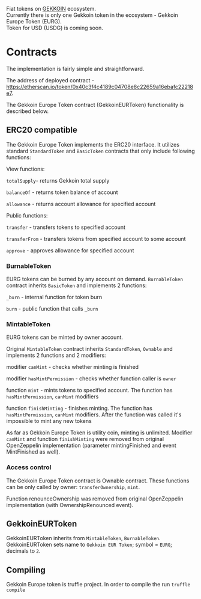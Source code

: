 Fiat tokens on [GEKKOIN](https://gekkoin.com) ecosystem. <br />
Currently there is only one Gekkoin token in the ecosystem - Gekkoin Europe Token (EURG). <br />
Token for USD (USDG) is coming soon.

# Contracts
The implementation is fairly simple and straightforward.

The address of deployed contract - https://etherscan.io/token/0x40c3f4c4189c04708e8c22659a16ebafc22218e7.

The Gekkoin Europe Token contract (GekkoinEURToken) functionality is described below.

## ERC20 compatible
The Gekkoin Europe Token implements the ERC20 interface. It utilizes standard `StandardToken` and `BasicToken` contracts that only include following functions:

View functions:

`totalSupply`- returns Gekkoin total supply

`balanceOf` - returns token balance of account

`allowance` - returns account allowance for specified account

Public functions:

`transfer` - transfers tokens to specified account

`transferFrom` - transfers tokens from specified account to some account

`approve` - approves allowance for specified account

### BurnableToken
EURG tokens can be burned by any account on demand. `BurnableToken` contract inherits `BasicToken` and implements 2 functions:

`_burn` - internal function for token burn

`burn` - public function that calls `_burn`

### MintableToken
EURG tokens can be minted by owner account.

Original `MintableToken` contract inherits `StandardToken`, `Ownable` and implements 2 functions and 2 modifiers:

modifier `canMint` - checks whether minting is finished

modifier `hasMintPermission` - checks whether function caller is `owner`

function `mint` - mints tokens to specified account. The function has `hasMintPermission`, `canMint` modifiers

function `finishMinting` - finishes minting. The function has `hasMintPermission`, `canMint` modifiers. After the function was called it's impossible to mint any new tokens

As far as Gekkoin Europe Token is utility coin, minting is unlimited. Modifier `canMint` and function `finishMinting`  were removed from original OpenZeppelin implementation (parameter mintingFinished and event MintFinished as well).

### Access control
The Gekkoin Europe Token contract is Ownable contract. These functions can be only called by owner: `transferOwnership`, `mint`.

Function renounceOwnership was removed from original OpenZeppelin implementation (with OwnershipRenounced event).

## GekkoinEURToken
GekkoinEURToken inherits from `MintableToken`, `BurnableToken`. GekkoinEURToken sets name to `Gekkoin EUR Token`; symbol = `EURG`; decimals to `2`.

## Compiling
Gekkoin Europe token is truffle project. In order to compile the run  `truffle compile`
